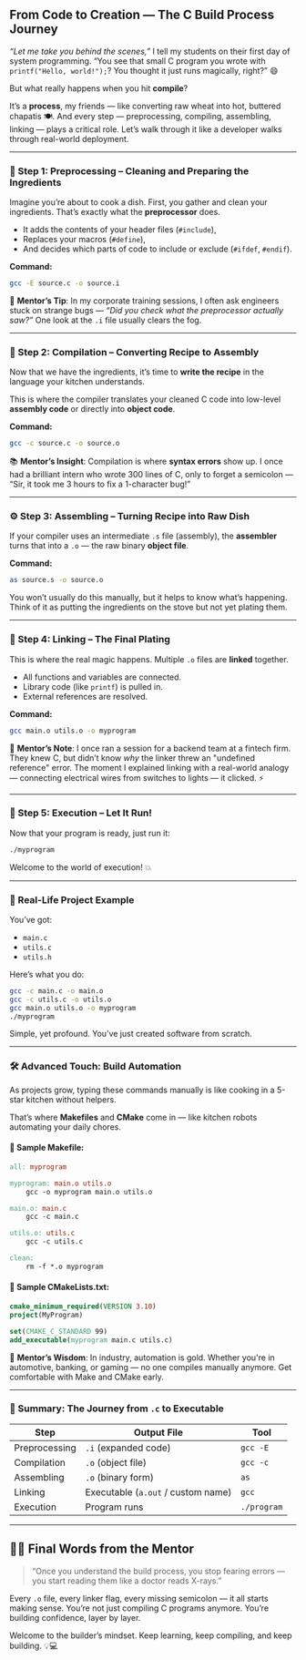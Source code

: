## From Code to Creation — The C Build Process Journey

*“Let me take you behind the scenes,”* I tell my students on their first day of system programming.
“You see that small C program you wrote with `printf("Hello, world!");`? You thought it just runs magically, right?” 😄

But what really happens when you hit **compile**?

It’s a **process**, my friends — like converting raw wheat into hot, buttered chapatis 🍽️. And every step — preprocessing, compiling, assembling, linking — plays a critical role. Let’s walk through it like a developer walks through real-world deployment.

---

### 🧾 Step 1: **Preprocessing** – Cleaning and Preparing the Ingredients

Imagine you’re about to cook a dish. First, you gather and clean your ingredients.
That’s exactly what the **preprocessor** does.

* It adds the contents of your header files (`#include`),
* Replaces your macros (`#define`),
* And decides which parts of code to include or exclude (`#ifdef`, `#endif`).

**Command:**

```bash
gcc -E source.c -o source.i
```

🧠 **Mentor’s Tip**: In my corporate training sessions, I often ask engineers stuck on strange bugs — *“Did you check what the preprocessor actually saw?”* One look at the `.i` file usually clears the fog.

---

### 🔧 Step 2: **Compilation** – Converting Recipe to Assembly

Now that we have the ingredients, it’s time to **write the recipe** in the language your kitchen understands.

This is where the compiler translates your cleaned C code into low-level **assembly code** or directly into **object code**.

**Command:**

```bash
gcc -c source.c -o source.o
```

📚 **Mentor’s Insight**: Compilation is where **syntax errors** show up. I once had a brilliant intern who wrote 300 lines of C, only to forget a semicolon — “Sir, it took me 3 hours to fix a 1-character bug!”

---

### ⚙️ Step 3: **Assembling** – Turning Recipe into Raw Dish

If your compiler uses an intermediate `.s` file (assembly), the **assembler** turns that into a `.o` — the raw binary **object file**.

**Command:**

```bash
as source.s -o source.o
```

You won’t usually do this manually, but it helps to know what’s happening. Think of it as putting the ingredients on the stove but not yet plating them.

---

### 🔗 Step 4: **Linking** – The Final Plating

This is where the real magic happens. Multiple `.o` files are **linked** together.

* All functions and variables are connected.
* Library code (like `printf`) is pulled in.
* External references are resolved.

**Command:**

```bash
gcc main.o utils.o -o myprogram
```

🎯 **Mentor’s Note**: I once ran a session for a backend team at a fintech firm. They knew C, but didn’t know *why* the linker threw an "undefined reference" error. The moment I explained linking with a real-world analogy — connecting electrical wires from switches to lights — it clicked. ⚡

---

### 🚀 Step 5: **Execution** – Let It Run!

Now that your program is ready, just run it:

```bash
./myprogram
```

Welcome to the world of execution! 💥

---

### 📂 Real-Life Project Example

You’ve got:

* `main.c`
* `utils.c`
* `utils.h`

Here’s what you do:

```bash
gcc -c main.c -o main.o
gcc -c utils.c -o utils.o
gcc main.o utils.o -o myprogram
./myprogram
```

Simple, yet profound. You’ve just created software from scratch.

---

### 🛠️ Advanced Touch: Build Automation

As projects grow, typing these commands manually is like cooking in a 5-star kitchen without helpers.

That’s where **Makefiles** and **CMake** come in — like kitchen robots automating your daily chores.

#### 🧾 Sample Makefile:

```makefile
all: myprogram

myprogram: main.o utils.o
    gcc -o myprogram main.o utils.o

main.o: main.c
    gcc -c main.c

utils.o: utils.c
    gcc -c utils.c

clean:
    rm -f *.o myprogram
```

#### 🔨 Sample CMakeLists.txt:

```cmake
cmake_minimum_required(VERSION 3.10)
project(MyProgram)

set(CMAKE_C_STANDARD 99)
add_executable(myprogram main.c utils.c)
```

🧠 **Mentor’s Wisdom**: In industry, automation is gold. Whether you're in automotive, banking, or gaming — no one compiles manually anymore. Get comfortable with Make and CMake early.

---

### 🧾 Summary: The Journey from `.c` to Executable

| Step          | Output File                        | Tool        |
| ------------- | ---------------------------------- | ----------- |
| Preprocessing | `.i` (expanded code)               | `gcc -E`    |
| Compilation   | `.o` (object file)                 | `gcc -c`    |
| Assembling    | `.o` (binary form)                 | `as`        |
| Linking       | Executable (`a.out` / custom name) | `gcc`       |
| Execution     | Program runs                       | `./program` |

---

## 👨‍🏫 Final Words from the Mentor

> “Once you understand the build process, you stop fearing errors — you start reading them like a doctor reads X-rays.”

Every `.o` file, every linker flag, every missing semicolon — it all starts making sense. You’re not just compiling C programs anymore.
You’re building confidence, layer by layer.

Welcome to the builder’s mindset. Keep learning, keep compiling, and keep building. 💡💻


